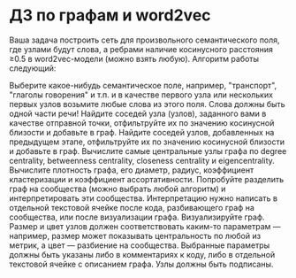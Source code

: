# ДЗ по графам и word2vec
Ваша задача построить сеть для произвольного семантического поля, где узлами будут слова, а ребрами наличие косинусного расстояния ≥0.5 в word2vec-модели (можно взять любую). Алгоритм работы следующий:

Выберите какое-нибудь семантическое поле, например, "транспорт", "глаголы говорения" и т.п. и в качестве первого узла или нескольких первых узлов возьмите любые слова из этого поля. Слова должны быть одной части речи!
Найдите соседей узла (узлов), заданного вами в качестве отправной точки, отфильтруйте их по значению косинусной близости и добавьте в граф.
Найдите соседей узлов, добавленных на предыдущем этапе, отфильтруйте их по значению косинусной близости и добавьте в граф.
Вычислите самые центральные узлы графа по degree centrality, betweenness centrality, closeness centrality и eigencentrality.
Вычислите плотность графа, его диаметр, радиус, коэффициент кластеризации и коэффициент ассортативности.
Попробуйте разделить граф на сообщества (можно выбрать любой алгоритм) и интерпретировать эти сообщества. Интерпретацию нужно написать в отдельной текстовой ячейке после кода, разбивающего граф на сообщества, или после визуализации графа.
Визуализируйте граф. Размер и цвет узлов должен соответствовать каким-то параметрам — например, размер может показывать центральность по любой из метрик, а цвет — разбиение на сообщества. Выбранные параметры должны быть указаны либо в комментариях к коду, либо в отдельной текстовой ячейке с описанием графа. Узлы должны быть подписаны.
